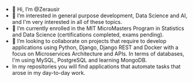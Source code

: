 - 👋 Hi, I’m @Zerausir
- 👀 I’m interested in general purpose development, Data Science and AI, and I'm very interested in all of these topics.
- 🌱 I’m currently enrolled in the MIT MicroMasters Program in Statistics and Data Science (certifications completed, exams pending).
- 💞️ I’m looking to collaborate on projects that require to develop applications using Python, Django, Django REST and Docker with a focus on Microservices Architecture and APIs. In terms of databases, I'm using MySQL, PostgreSQL and learning MongoDB.
- In my repositories you will find applications that automate tasks that arose in my day-to-day work.
 
